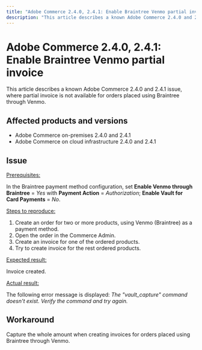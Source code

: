 ```yaml
---
title: "Adobe Commerce 2.4.0, 2.4.1: Enable Braintree Venmo partial invoice"
description: "This article describes a known Adobe Commerce 2.4.0 and 2.4.1 issue, where partial invoice is not available for orders placed using Braintree through Venmo."
---
```


# Adobe Commerce 2.4.0, 2.4.1: Enable Braintree Venmo partial invoice

This article describes a known Adobe Commerce 2.4.0 and 2.4.1 issue, where partial invoice is not available for orders placed using Braintree through Venmo.

## Affected products and versions

* Adobe Commerce on-premises 2.4.0 and 2.4.1
* Adobe Commerce on cloud infrastructure 2.4.0 and 2.4.1

## Issue

<u>Prerequisites:</u>

In the Braintree payment method configuration, set **Enable Venmo through Braintree** = *Yes* with **Payment Action** = *Authorization*; **Enable Vault for Card Payments** = *No*.

<u>Steps to reproduce:</u>

1. Create an order for two or more products, using Venmo (Braintree) as a payment method.
1. Open the order in the Commerce Admin.
1. Create an invoice for one of the ordered products.
1. Try to create invoice for the rest ordered products.

<u>Expected result:</u>

Invoice created.

<u>Actual result:</u>

The following error message is displayed: *The "vault\_capture" command doesn't exist. Verify the command and try again.*

## Workaround

Capture the whole amount when creating invoices for orders placed using Braintree through Venmo.